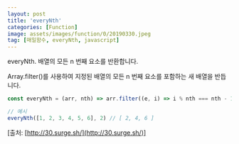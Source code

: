 ```yaml
---
layout: post
title: 'everyNth'
categories: [Function]
image: assets/images/function/0/20190330.jpeg
tag: [매일함수, everyNth, javascript]
---
```


everyNth. 배열의 모든 n 번째 요소를 반환합니다.

Array.filter()를 사용하여 지정된 배열의 모든 n 번째 요소를 포함하는 새 배열을 반듭니다.

```javascript
const everyNth = (arr, nth) => arr.filter((e, i) => i % nth === nth - 1)

// 예시
everyNth([1, 2, 3, 4, 5, 6], 2) // [ 2, 4, 6 ]
```

[출처: [http://30.surge.sh/](http://30.surge.sh/)]
